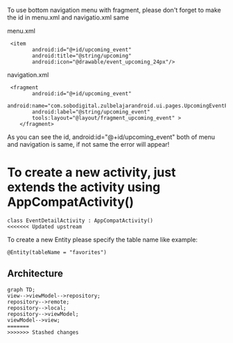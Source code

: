 To use bottom navigation menu with fragment, please don't forget to make the id in menu.xml and navigatio.xml 
same

menu.xml
```
 <item
        android:id="@+id/upcoming_event"
        android:title="@string/upcoming"
        android:icon="@drawable/event_upcoming_24px"/>
```
navigation.xml
```
 <fragment
        android:id="@+id/upcoming_event"
        android:name="com.sobodigital.zulbelajarandroid.ui.pages.UpcomingEventFragment"
        android:label="@string/upcoming_event"
        tools:layout="@layout/fragment_upcoming_event" >
    </fragment>
```

As you can see the id, android:id="@+id/upcoming_event" both of menu and navigation is same, if not same the error will appear!


# To create a new activity, just extends the activity using AppCompatActivity()
```
class EventDetailActivity : AppCompatActivity()
<<<<<<< Updated upstream
```

To create a new Entity please specify the table name like example:

```
@Entity(tableName = "favorites")
```

## Architecture
```mermaid
graph TD;
view-->viewModel-->repository;
repository-->remote;
repository-->local;
repository-->viewModel;
viewModel-->view;
=======
>>>>>>> Stashed changes
```